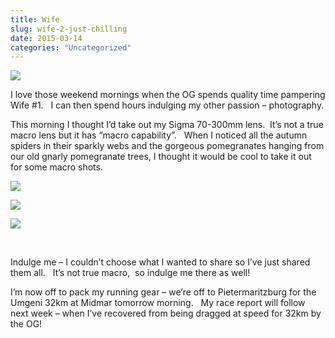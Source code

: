 ```yaml
---
title: Wife
slug: wife-2-just-chilling
date: 2015-03-14
categories: "Uncategorized"
---
```


<p><img src="http://res.cloudinary.com/dy6grlu8z/image/upload/v1558842087/fjyq0e6fgb6uq7rbxjij.jpg"/></p>
<p>I love those weekend mornings when the OG spends quality time pampering Wife #1.   I can then spend hours indulging my other passion – photography.</p>
<p>This morning I thought I’d take out my Sigma 70-300mm lens.  It’s not a true macro lens but it has “macro capability”.   When I noticed all the autumn spiders in their sparkly webs and the gorgeous pomegranates hanging from our old gnarly pomegranate trees, I thought it would be cool to take it out for some macro shots.</p>
<p><img src="http://res.cloudinary.com/dy6grlu8z/image/upload/v1558842088/rxflfkzsk9kmvhncpc8j.jpg"/></p>
<p><img src="http://res.cloudinary.com/dy6grlu8z/image/upload/v1558842089/txxkcg25ug8c1yk2tw6p.jpg"/></p>
<p><img src="http://res.cloudinary.com/dy6grlu8z/image/upload/v1558842090/l1dfnkiyzgagha9lx1xg.jpg"/></p>
<p> </p>
<p>Indulge me – I couldn’t choose what I wanted to share so I’ve just shared them all.   It’s not true macro,  so indulge me there as well!</p>
<p>I’m now off to pack my running gear – we’re off to Pietermaritzburg for the Umgeni 32km at Midmar tomorrow morning.   My race report will follow next week – when I’ve recovered from being dragged at speed for 32km by the OG!</p>


